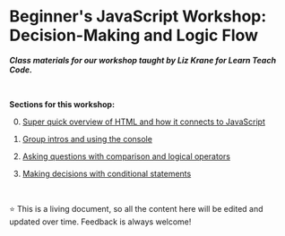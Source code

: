 # Beginner's JavaScript Workshop: Decision-Making and Logic Flow

***Class materials for our workshop taught by Liz Krane for Learn Teach Code.***

<br/>

**Sections for this workshop:**

  0. [Super quick overview of HTML and how it connects to JavaScript](https://github.com/LearnTeachCode/js-intro-dom/blob/master/0-html-overview.md)
  
  1. [Group intros and using the console](https://github.com/LearnTeachCode/js-intro-dom/blob/master/1-intro-console.md)

  2. [Asking questions with comparison and logical operators](https://github.com/LearnTeachCode/js-intro-logic/blob/master/2-comparison-logic.md)
  
  3. [Making decisions with conditional statements](https://github.com/LearnTeachCode/js-intro-logic/blob/master/3-conditional-statements.md)

<br/>

:star: This is a living document, so all the content here will be edited and updated over time. Feedback is always welcome!
